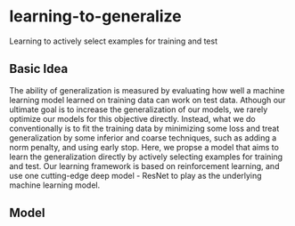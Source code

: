 # learning-to-generalize

Learning to actively select examples for training and test

## Basic Idea

The ability of generalization is measured by evaluating how well a machine learning
model learned on training data can work on test data. Athough our ultimate goal is
to increase the generalization of our models, we rarely optimize our models
for this objective directly. Instead, what we do conventionally is to fit
the training data by minimizing some loss and treat generalization by some
inferior and coarse techniques, such as adding a norm penalty, and using early
stop. Here, we propse a model that aims to learn the generalization directly 
by actively selecting examples for training and test. Our learning framework is
based on reinforcement learning, and use one cutting-edge deep model - ResNet
to play as the underlying machine learning model.

## Model



